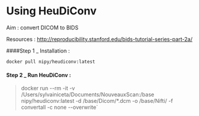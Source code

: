 # Using HeuDiConv

Aim : convert DICOM to BIDS

Resources : [http://reproducibility.stanford.edu/bids-tutorial-series-part-2a/
](http://reproducibility.stanford.edu/bids-tutorial-series-part-2a/)

####Step 1 _ Installation : 

`docker pull nipy/heudiconv:latest`

#### Step 2 _ Run HeuDiConv :


> docker run --rm -it -v /Users/sylvainiceta/Documents/NouveauxScan:/base nipy/heudiconv:latest -d /base/Dicom/*.dcm -o /base/Nifti/ -f convertall -c none --overwrite`